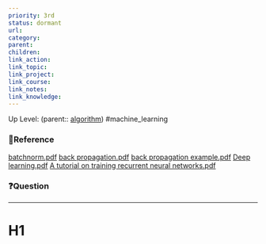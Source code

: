 ```yaml
---
priority: 3rd
status: dormant
url: 
category: 
parent: 
children: 
link_action: 
link_topic: 
link_project: 
link_course: 
link_notes: 
link_knowledge: 
---
```

Up Level: (parent:: [algorithm](algorithm.md))
#machine_learning

### 📇Reference
[batchnorm.pdf](Machine%20Learning/batchnorm.pdf)
[back propagation.pdf](Machine%20Learning/chapter3%20_bp.pdf)
[back propagation example.pdf](Machine%20Learning/A%20Step%20by%20Step%20Backpropagation%20Example%20–%20Matt%20Mazur.pdf)
[Deep learning.pdf](Machine%20Learning/Deep-Learning(深度学习)学习笔记整理(网上资料汇总).pdf)
[A tutorial on training recurrent neural networks.pdf](Machine%20Learning/ESNTutorialRev_RNN.pdf) 

### ❓Question

---

# H1









